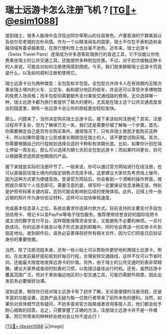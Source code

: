 # 瑞士远游卡怎么注册飞机？[[TG💪+ @esim1088](https://t.me/s/esim1088)]

提到瑞士，很多人脑海中会浮现出阿尔卑斯山的壮丽景色、卢塞恩湖的宁静美丽以及伯尔尼老城的古朴风情。作为一个以精准闻名的国家，瑞士不仅在手表制造和金融领域有着卓越表现，在旅行便利性上也丝毫不逊色。近年来，瑞士远游卡（Swiss Travel Pass）逐渐成为许多游客赴瑞旅行的首选工具，它不仅能让你免费乘坐瑞士的公共交通工具，还能提供多种附加优惠。不过，对于初次接触这种卡的人来说，可能会对如何注册使用感到困惑。今天，我们就来聊聊瑞士远游卡究竟是什么，以及如何顺利注册和使用它。

瑞士远游卡分为两种类型：全包型和半包型。全包型允许持卡人在有效期内无限次乘坐瑞士境内的火车、公交车、船和部分地区的缆车，并且还可以享受许多博物馆的免费入场资格；而半包型则需要额外支付某些交通线路的费用。无论选择哪一种，瑞士远游卡都为旅行者提供了极大的便利，尤其是在瑞士这个公共交通高度发达的国度里，拥有一张远游卡会让你的旅程更加轻松愉快。

那么，问题来了，当你决定购买瑞士远游卡后，接下来该如何注册呢？其实，注册过程并不复杂，但为了确保万无一失，我们还是需要仔细了解每一个步骤。首先，你需要确定自己是否符合购买条件。通常情况下，只有非瑞士居民才能购买这种卡，所以如果你是瑞士公民或者长期居住在瑞士的人，请不要尝试购买哦。其次，你需要根据自己的行程规划选择合适的卡种和有效期长度。比如，如果你计划在瑞士停留一周左右，那么可以选择为期七天的全包型远游卡；而如果时间更长，则可以根据需求选购其他期限的产品。

接下来就是实际的注册环节了。一般来说，你可以通过官方网站进行在线注册，也可以直接前往瑞士境内的指定销售点完成手续。这里建议大家优先考虑线上操作，因为这种方式更为便捷高效。登录官方网站后，你会看到一个清晰的操作界面，按照提示填写个人信息即可。需要注意的是，填写时一定要保证信息准确无误，特别是护照号码等关键内容，否则可能会影响到后续的使用体验。此外，记得上传一张近期的照片作为身份验证材料，这样可以加快审核速度。

完成基本信息录入之后，系统会要求你选择付款方式。目前支持的主要支付手段包括信用卡、借记卡以及PayPal等电子钱包服务。推荐使用信誉良好的国际信用卡或主流的数字支付平台，这样既能保障资金安全，又能避免不必要的麻烦。一旦付款成功，你的远游卡就会以电子形式发送到邮箱中，同时也会寄送一份实体卡片到指定地址。收到邮件后，请务必妥善保存好所有相关文件，因为它们将是日后验证身份的重要依据。

当然，除了注册流程本身，还有一些小贴士可以帮助你更好地利用瑞士远游卡。例如，在出发前最好提前规划好每日行程，合理安排交通路线，这样不仅可以节省时间，还能最大限度地发挥远游卡的价值。另外，由于瑞士的公共交通时刻表非常精确，建议大家养成查阅时刻表的习惯，以免错过最佳出行时机。还有，虽然远游卡覆盖范围广泛，但对于某些偏远地区的小型交通工具，可能仍需额外购票，因此出发前务必要做好功课。

说到这里，相信你已经对瑞士远游卡有了初步了解。无论是便捷的注册流程，还是丰富的功能设置，这款产品无疑为每一位旅行者带来了前所未有的便利。当然，如果你对具体细节还有疑问，不妨多查阅官方指南或者咨询客服人员，他们都会给予耐心细致的回答。总之，只要掌握了正确的方法，注册瑞士远游卡并不是一件难事，而它所带来的种种好处绝对会让你不虚此行！

[[TG💪+ @esim1088](https://t.me/s/esim1088) ![Image](https://i.postimg.cc/4NQfJmqS/Snipaste-2025-05-13-00-14-12.png)]